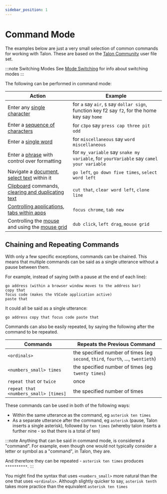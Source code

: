 ```yaml
---
sidebar_position: 1
---
```


# Command Mode

The examples below are just a very small selection of common commands for working with Talon. These are based on the [Talon Community](https://github.com/talonhub/community) user file set.

:::note Switching Modes
See [Mode Switching](/docs/Basic%20Usage/talon-modes.md) for info about switching modes
:::

The following can be performed in command mode:

| Action                                                                                                                                                     | Example                                                                                         |
| ---------------------------------------------------------------------------------------------------------------------------------------------------------- | ----------------------------------------------------------------------------------------------- |
| Enter any [single character](./single-characters.md)                                                                                                       | for `a` say `air`, `$` say `dollar sign`, function key f2 say `f2`, for the home key say `home` |
| Enter a [sequence of characters](./single-characters.md#entering-multiple-characters)                                                                      | for `c3po` say `press cap three pit odd`                                                        |
| Enter a [single word](./words-and-phrases.md#saying-individual-words)                                                                                      | for `miscellaneous` say `word miscellaneous`                                                    |
| Enter a [phrase](./words-and-phrases.md#saying-phrases) with control over formatting                                                                       | for `my_variable` say `snake my variable`, for `yourVariable` say `camel your variable`         |
| Navigate a [document](./text-and-navigation.md#navigation), [select text](./text-and-navigation.md#selecting) within it                                    | `go left`, `go down five times`, `select word left`                                             |
| [Clipboard](./text-and-navigation.md#cut-copy-and-paste) commands, [clearing and duplicating text](./text-and-navigation.md#deleting-and-duplicating-text) | `cut that`, `clear word left`, `clone line`                                                     |
| [Controlling applications](./pc-control.md#working-with-applications), [tabs within apps](./pc-control.md#working-with-tabs)                               | `focus chrome`, `tab new`                                                                       |
| Controlling the [mouse](./pc-control.md#mouse-commands) and using the [mouse grid](./pc-control.md#mouse-grid)                                             | `dub click`, `left drag`, `mouse grid`                                                          |

## Chaining and Repeating Commands

With only a few specific exceptions, commands can be chained.
This means that multiple commands can be said as a single utterance without a pause between them.

For example, instead of saying (with a pause at the end of each line):

```
go address (within a browser window moves to the address bar)
copy that
focus code (makes the VSCode application active)
paste that
```

It could all be said as a single utterance:

```
go address copy that focus code paste that
```

Commands can also be easily repeated, by saying the following after the command to be repeated.

| Commands                              | Repeats the Previous Command                                                     |
| ------------------------------------- | -------------------------------------------------------------------------------- |
| `<ordinals>`                          | the specified number of times (eg `second`, `third`, `fourth`, ..., `twentieth`) |
| `<numbers_small> times`               | the specified number of times (eg `twenty times`)                                |
| `repeat that` or `twice`              | once                                                                             |
| `repeat that <numbers_small> [times]` | the specified number of times                                                    |

These commands can be used in both of the following ways:

- Within the same utterance as the command, eg `asterisk ten times`
- As a separate utterance after the command, eg `asterisk` (pause, Talon inserts a single asterisk), followed by `ten times` (whereby talon inserts a further nine -
  so that there is a total of ten)

:::note
Anything that can be said in command mode, is considered a "command".
For example, even though one would not typically consider a letter or symbol as a "command", in Talon, they are.

And therefore they can be repeated - `asterisk ten times` produces `**********`.
:::

You might find the syntax that uses `<numbers_small>` more natural than the one that uses `<ordinals>`.
Although slightly quicker to say, `asterisk tenth` takes more practice than the equivalent `asterisk ten times`
